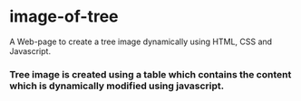 # image-of-tree
A Web-page to create a tree image dynamically using HTML, CSS and Javascript.


### Tree image is created using a table which contains the content which is dynamically modified using javascript.
